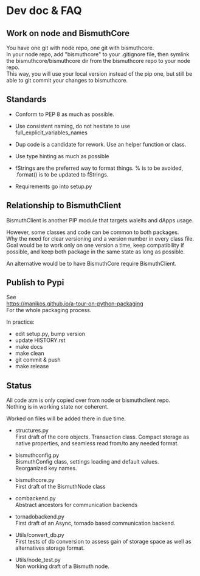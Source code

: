 # Dev doc & FAQ


## Work on node and BismuthCore

You have one git with node repo, one git with bismuthcore.  
In your node repo, add "bismuthcore" to your .gitignore file, then symlink the bismuthcore/bismuthcore dir from the bismuthcore repo to your node repo.  
This way, you will use your local version instead of the pip one, but still be able to git commit your changes to bismuthcore.

## Standards

- Conform to PEP 8 as much as possible.

- Use consistent naming, do not hesitate to use full_explicit_variables_names

- Dup code is a candidate for rework. Use an helper function or class.

- Use type hinting as much as possible

- fStrings are the preferred way to format things. % is to be avoided, .format() is to be updated to fStrings.

- Requirements go into setup.py

## Relationship to BismuthClient

BismuthClient is another PIP module that targets walelts and dApps usage.

However, some classes and code can be common to both packages.  
Why the need for clear versioning and a version number in every class file.  
Goal would be to work only on one version a time, keep compatibility if possible, and keep both package in the same state as long as possible.

An alternative would be to have BismuthCore require BismuthClient.

## Publish to Pypi

See  
https://manikos.github.io/a-tour-on-python-packaging  
For the whole packaging process.

In practice:

- edit setup.py, bump version
- update HISTORY.rst
- make docs
- make clean
- git commit & push
- make release

## Status

All code atm is only copied over from node or bismuthclient repo.    
Nothing is in working state nor coherent.

Worked on files will be added there in due time.

- structures.py  
  First draft of the core objects. Transaction class. Compact storage as native properties, and seamless read from/to any needed format.
  
- bismuthconfig.py  
  BismuthConfig class, settings loading and default values.  
  Reorganized key names.
  
- bismuthcore.py  
  First draft of the BismuthNode class
  
- combackend.py  
  Abstract ancestors for communication backends
  
- tornadobackend.py  
  First draft of an Async, tornado based communication backend.
  
- Utils/convert_db.py  
  First tests of db conversion to assess gain of storage space as well as alternatives storage format. 
  
- Utils/node_test.py  
  Non working draft of a Bismuth node.
